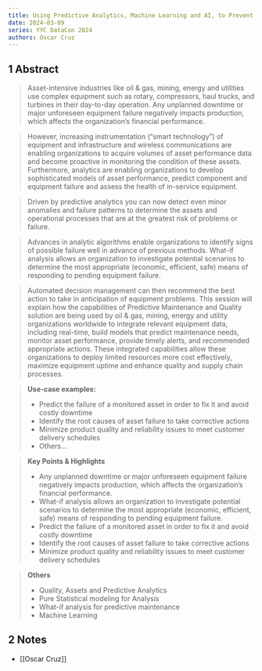 ```yaml
---
title: Using Predictive Analytics, Machine Learning and AI, to Prevent Downtime of your Critical Equipment
date: 2024-03-09
series: YYC DataCon 2024
authors: Oscar Cruz
---
```

## 1 Abstract
> Asset-intensive industries like oil & gas, mining, energy and utilities use complex equipment such as rotary, compressors, haul trucks, and turbines in their day-to-day operation. Any unplanned downtime or major unforeseen equipment failure negatively impacts production, which affects the organization’s financial performance.

> However, increasing instrumentation (“smart technology”) of equipment and infrastructure and wireless communications are enabling organizations to acquire volumes of asset performance data and become proactive in monitoring the condition of these assets. Furthermore, analytics are enabling organizations to develop sophisticated models of asset performance, predict component and equipment failure and assess the health of in-service equipment.

> Driven by predictive analytics you can now detect even minor anomalies and failure patterns to determine the assets and operational processes that are at the greatest risk of problems or failure.

> Advances in analytic algorithms enable organizations to identify signs of possible failure well in advance of previous methods. What-if analysis allows an organization to investigate potential scenarios to determine the most appropriate (economic, efficient, safe) means of responding to pending equipment failure.

> Automated decision management can then recommend the best action to take in anticipation of equipment problems. This session will explain how the capabilities of Predictive Maintenance and Quality solution are being used by oil & gas, mining, energy and utility organizations worldwide to integrate relevant equipment data, including real-time, build models that predict maintenance needs, monitor asset performance, provide timely alerts, and recommended appropriate actions. These integrated capabilities allow these organizations to deploy limited resources more cost effectively, maximize equipment uptime and enhance quality and supply chain processes.

> **Use-case examples:**
> - Predict the failure of a monitored asset in order to fix it and avoid costly downtime
> - Identify the root causes of asset failure to take corrective actions
> - Minimize product quality and reliability issues to meet customer delivery schedules
> - Others...

> **Key Points & Highlights**
> - Any unplanned downtime or major unforeseen equipment failure negatively impacts production, which affects the organization’s financial performance.
> - What-if analysis allows an organization to investigate potential scenarios to determine the most appropriate (economic, efficient, safe) means of responding to pending equipment failure.
> - Predict the failure of a monitored asset in order to fix it and avoid costly downtime
> - Identify the root causes of asset failure to take corrective actions
> - Minimize product quality and reliability issues to meet customer delivery schedules

> **Others**
> - Quality, Assets and Predictive Analytics
> - Pure Statistical modeling for Analysis
> - What-if analysis for predictive maintenance
> - Machine Learning
## 2 Notes
- [[Oscar Cruz]]